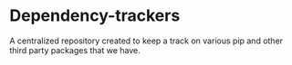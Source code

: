 # Dependency-trackers
A centralized repository created to keep a track on various pip and other third party packages that we have.
